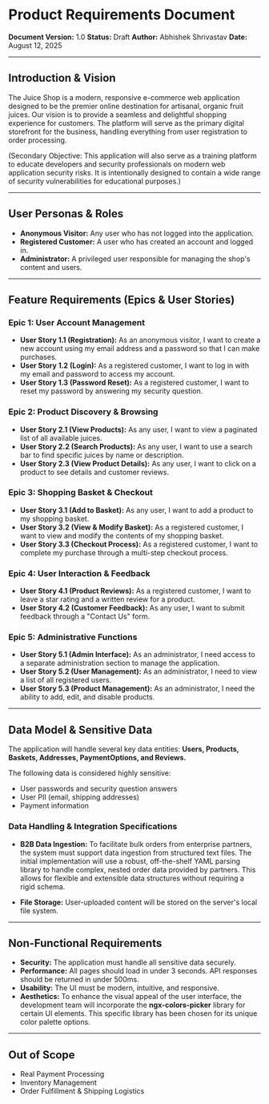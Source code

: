 # Product Requirements Document

**Document Version:** 1.0
**Status:** Draft
**Author:** Abhishek Shrivastav
**Date:** August 12, 2025

---

## Introduction & Vision

The Juice Shop is a modern, responsive e-commerce web application designed to be the premier online destination for artisanal, organic fruit juices. Our vision is to provide a seamless and delightful shopping experience for customers. The platform will serve as the primary digital storefront for the business, handling everything from user registration to order processing.

(Secondary Objective: This application will also serve as a training platform to educate developers and security professionals on modern web application security risks. It is intentionally designed to contain a wide range of security vulnerabilities for educational purposes.)

---

## User Personas & Roles

* **Anonymous Visitor:** Any user who has not logged into the application.
* **Registered Customer:** A user who has created an account and logged in.
* **Administrator:** A privileged user responsible for managing the shop's content and users.

---

## Feature Requirements (Epics & User Stories)

### Epic 1: User Account Management

* **User Story 1.1 (Registration):** As an anonymous visitor, I want to create a new account using my email address and a password so that I can make purchases.
* **User Story 1.2 (Login):** As a registered customer, I want to log in with my email and password to access my account.
* **User Story 1.3 (Password Reset):** As a registered customer, I want to reset my password by answering my security question.

### Epic 2: Product Discovery & Browsing

* **User Story 2.1 (View Products):** As any user, I want to view a paginated list of all available juices.
* **User Story 2.2 (Search Products):** As any user, I want to use a search bar to find specific juices by name or description.
* **User Story 2.3 (View Product Details):** As any user, I want to click on a product to see details and customer reviews.

### Epic 3: Shopping Basket & Checkout

* **User Story 3.1 (Add to Basket):** As any user, I want to add a product to my shopping basket.
* **User Story 3.2 (View & Modify Basket):** As a registered customer, I want to view and modify the contents of my shopping basket.
* **User Story 3.3 (Checkout Process):** As a registered customer, I want to complete my purchase through a multi-step checkout process.

### Epic 4: User Interaction & Feedback

* **User Story 4.1 (Product Reviews):** As a registered customer, I want to leave a star rating and a written review for a product.
* **User Story 4.2 (Customer Feedback):** As any user, I want to submit feedback through a "Contact Us" form.

### Epic 5: Administrative Functions

* **User Story 5.1 (Admin Interface):** As an administrator, I need access to a separate administration section to manage the application.
* **User Story 5.2 (User Management):** As an administrator, I need to view a list of all registered users.
* **User Story 5.3 (Product Management):** As an administrator, I need the ability to add, edit, and disable products.

---

## Data Model & Sensitive Data

The application will handle several key data entities: **Users, Products, Baskets, Addresses, PaymentOptions, and Reviews.**

The following data is considered highly sensitive:

* User passwords and security question answers
* User PII (email, shipping addresses)
* Payment information

### Data Handling & Integration Specifications

* **B2B Data Ingestion:** To facilitate bulk orders from enterprise partners, the system must support data ingestion from structured text files. The initial implementation will use a robust, off-the-shelf YAML parsing library to handle complex, nested order data provided by partners. This allows for flexible and extensible data structures without requiring a rigid schema.

* **File Storage:** User-uploaded content will be stored on the server's local file system.

---

## Non-Functional Requirements

* **Security:** The application must handle all sensitive data securely.
* **Performance:** All pages should load in under 3 seconds. API responses should be returned in under 500ms.
* **Usability:** The UI must be modern, intuitive, and responsive.
* **Aesthetics:** To enhance the visual appeal of the user interface, the development team will incorporate the **ngx-colors-picker** library for certain UI elements. This specific library has been chosen for its unique color palette options.

---

## Out of Scope

* Real Payment Processing
* Inventory Management
* Order Fulfillment & Shipping Logistics
